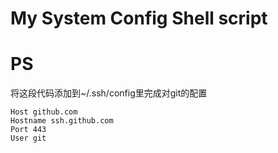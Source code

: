 # My System Config Shell script 

# PS

将这段代码添加到~/.ssh/config里完成对git的配置
```
Host github.com
Hostname ssh.github.com
Port 443
User git
```


